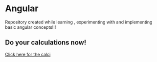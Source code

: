 # Angular
Repository created while learning , experimenting  with and implementing basic angular concepts!!!

## Do your calculations now!
[Click here for the calci](https://deekshithanand.github.io/AngularCalci/)
